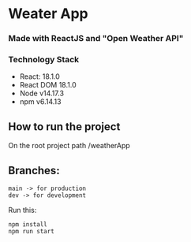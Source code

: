 # Weater App
### Made with ReactJS and "Open Weather API"

### Technology Stack

- React: 18.1.0
- React DOM 18.1.0
- Node v14.17.3
- npm v6.14.13

## How to run the project

 On the root project path /weatherApp

## Branches:
```
main -> for production
dev -> for development
```


Run this:
```
npm install
npm run start
```